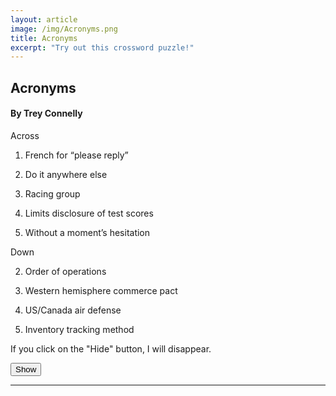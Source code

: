 ```yaml
---
layout: article
image: /img/Acronyms.png
title: Acronyms
excerpt: "Try out this crossword puzzle!"
---
```


<h2>Acronyms</h2>
<h4>By Trey Connelly</h4>

Across

1. French for “please reply”

3. Do it anywhere else

5. Racing group

6. Limits disclosure of test scores

7. Without a moment’s hesitation


Down

2. Order of operations

4. Western hemisphere commerce pact

5. US/Canada air defense

6. Inventory tracking method

<script src="https://ajax.googleapis.com/ajax/libs/jquery/1.11.3/jquery.min.js"></script>
<script>
$(document).ready(function(){
$("#show").click(function(){
$("p").show();
});
$("p").hide();

});
</script>

<p>If you click on the "Hide" button, I will disappear.</p>

<button id="show">Show</button>
	
<hr style="border-color:#7D7D7D;height:0.5px;">

